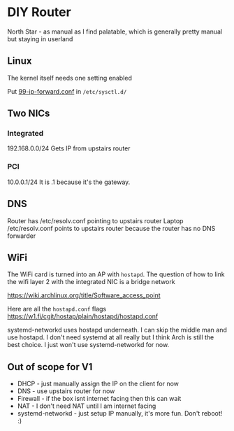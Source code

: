 # DIY Router

North Star - as manual as I find palatable, which is generally pretty manual but staying in userland


## Linux
The kernel itself needs one setting enabled

Put [99-ip-forward.conf](99-ip-forward.conf) in `/etc/sysctl.d/`

## Two NICs

### Integrated
192.168.0.0/24
Gets IP from upstairs router
### PCI
10.0.0.1/24
It is .1 because it's the gateway.


## DNS
Router has /etc/resolv.conf pointing to upstairs router
Laptop /etc/resolv.conf points to upstairs router because the router has no DNS forwarder

## WiFi
The WiFi card is turned into an AP with `hostapd`. The question of how to link the wifi layer 2 with the integrated NIC is a bridge network

https://wiki.archlinux.org/title/Software_access_point

Here are all the `hostapd.conf` flags https://w1.fi/cgit/hostap/plain/hostapd/hostapd.conf

systemd-networkd uses hostapd underneath. I can skip the middle man and use hostapd. I don't need systemd at all really but I think Arch is still the best choice. I just won't use systemd-networkd for now.


## Out of scope for V1
* DHCP - just manually assign the IP on the client for now
* DNS - use upstairs router for now
* Firewall - if the box isnt internet facing then this can wait
* NAT - I don't need NAT until I am internet facing
* systemd-networkd - just setup IP manually, it's more fun. Don't reboot! :)
